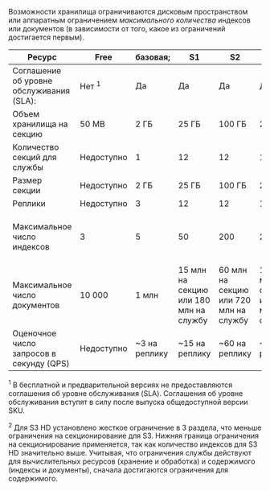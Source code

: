 Возможности хранилища ограничиваются дисковым пространством или аппаратным ограничением *максимального количества* индексов или документов (в зависимости от того, какое из ограничений достигается первым).

| Ресурс | Free | базовая; | S1 | S2 | S3 | S3 HD |
| --- | --- | --- | --- | --- | --- | --- |
| Соглашение об уровне обслуживания (SLA): |Нет <sup>1</sup> |Да |Да |Да |Да |Да |
| Объем хранилища на секцию |50 MB |2 ГБ |25 ГБ |100 ГБ |200 ГБ |200 ГБ |
| Количество секций для службы |Недоступно |1 |12 |12 |12 |3 <sup>2</sup> |
| Размер секции |Недоступно |2 ГБ |25 ГБ |100 ГБ |200 ГБ |200 ГБ |
| Реплики |Недоступно |3 |12 |12 |12 |12 |
| Максимальное число индексов |3 |5 |50 |200 |200 |1000 на секцию или 3000 на службу |
| Максимальное число документов |10 000 |1 млн |15 млн на секцию или 180 млн на службу |60 млн на секцию или 720 млн на службу |120 млн на секцию или 1,4 млрд на службу |1 млн на индекс или 200 млн на секцию |
| Оценочное число запросов в секунду (QPS) |Недоступно |~3 на реплику |~15 на реплику |~60 на реплику |~60 на реплику |Больше 60 на реплику |

<sup>1</sup> В бесплатной и предварительной версиях не предоставляются соглашения об уровне обслуживания (SLA). Соглашения об уровне обслуживания вступят в силу после выпуска общедоступной версии SKU.

<sup>2</sup> Для S3 HD установлено жесткое ограничение в 3 раздела, что меньше ограничения на секционирование для S3. Нижняя граница ограничения на секционирование применяется, так как количество индексов для S3 HD значительно выше. Учитывая, что ограничения службы действуют для вычислительных ресурсов (хранение и обработка) и содержимого (индексы и документы), сначала достигаются ограничения для содержимого.


<!--HONumber=Nov16_HO3-->


